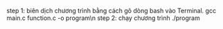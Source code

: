 step 1: biên dịch chương trình bằng cách gõ dòng bash vào Terminal.
      gcc main.c function.c -o program\n
step 2: chạy chương trình
      ./program
